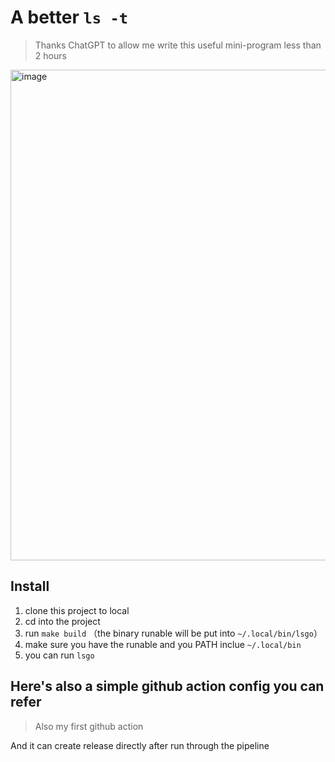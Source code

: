 # A better `ls -t`
> Thanks ChatGPT to allow me write this useful mini-program less than 2 hours

<img width="785" alt="image" src="https://user-images.githubusercontent.com/95092244/221333072-3c553c66-4078-43c7-9086-a797f8317cbb.png">


## Install

1. clone this project to local
2. cd into the project
3. run `make build` （the binary runable will be put into `~/.local/bin/lsgo`）
5. make sure you have the runable and you PATH inclue `~/.local/bin`
6. you can run `lsgo`

## Here's also a simple github action config you can refer
> Also my first github action

And it can create release directly after run through the pipeline
